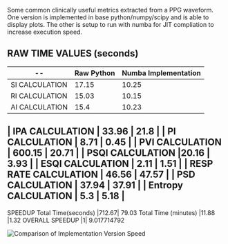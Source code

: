 Some common clinically useful metrics extracted from a PPG waveform.
One version is implemented in base python/numpy/scipy and is able to display plots. The other is setup to run with numba for JIT compliation to increase execution speed.



## RAW TIME VALUES (seconds)		


| -- | Raw Python | Numba Implementation |
|---|---|---|
| SI CALCULATION | 17.15	| 10.25 |
| RI CALCULATION | 15.03 | 10.15 |
| AI CALCULATION | 15.4	| 10.23 |

| IPA CALCULATION | 33.96 | 21.8 |
| PI CALCULATION | 8.71 |	0.45 |
| PVI CALCULATION	| 600.15 | 20.71 |
| PSQI CALCULATION |20.16 | 3.93 |
| ESQI CALCULATION | 2.11 | 1.51 |
| RESP RATE CALCULATION | 46.56 | 47.57 |
| PSD CALCULATION | 37.94 |	37.91 |
| Entropy CALCULATION | 5.3	| 5.18 |
--
SPEEDUP
Total Time(seconds)  |712.67|	79.03
Total Time (minutes)	|11.88	|1.32
OVERALL SPEEDUP	|1|	9.017714792

![Comparison of Implementation Version Speed](https://github.com/daleblarie/PPG_Waveform_Analysis/assets/33942693/d40c1902-43e2-46e7-aead-5dc9058afa7d)
